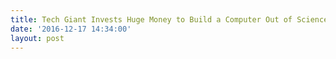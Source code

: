 ```yaml
---
title: Tech Giant Invests Huge Money to Build a Computer Out of Science Fiction
date: '2016-12-17 14:34:00'
layout: post
---
```

